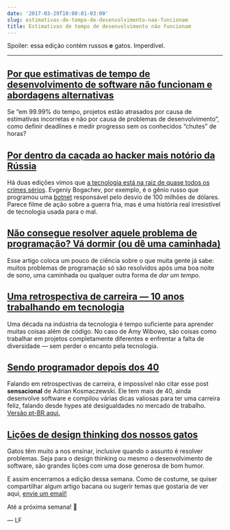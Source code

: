 ```yaml
---
date: '2017-03-29T10:00:01-03:00'
slug: estimativas-de-tempo-de-desenvolvimento-nao-funcionam
title: Estimativas de tempo de desenvolvimento não funcionam
---
```

Spoiler: essa edição contém russos **e** gatos. Imperdível.

* * *

## [Por que estimativas de tempo de desenvolvimento de software não funcionam e abordagens alternativas](http://www.innoarchitech.com/why-software-development-time-estimation-does-not-work-alternative-approaches/)

Se “em 99.99% do tempo, projetos estão atrasados por causa de estimativas incorretas e não por causa de problemas de desenvolvimento”, como definir deadlines e medir progresso sem os conhecidos “chutes” de horas?

## [Por dentro da caçada ao hacker mais notório da Rússia](https://www.wired.com/2017/03/russian-hacker-spy-botnet)

Há duas edições vimos que [a tecnologia está na raiz de quase todos os crimes sérios](https://alemdocodigo.com.br/issues/o-codigo-que-voce-escreve-pode-matar-pessoas-48467). Evgeniy Bogachev, por exemplo, é o gênio russo que programou uma [botnet](https://alemdocodigo.com.br/issues/botnet-das-coisas-46610) responsável pelo desvio de 100 milhões de dólares. Parece filme de ação sobre a guerra fria, mas é uma história real irresistível de tecnologia usada para o mal.

## [Não consegue resolver aquele problema de programação? Vá dormir (ou dê uma caminhada)](https://m.signalvnoise.com/cant-crack-that-programming-problem-go-to-sleep-or-take-a-walk-930c767e1119?gi=ddd061f6505d)

Esse artigo coloca um pouco de ciência sobre o que muita gente já sabe: muitos problemas de programação só são resolvidos após uma boa noite de sono, uma caminhada ou qualquer outra forma de _dar um tempo_.

## [Uma retrospectiva de carreira — 10 anos trabalhando em tecnologia](https://medium.com/@sailorhg/a-career-retrospective-10-years-working-in-tech-ea0bf2a29696)

Uma década na indústria da tecnologia é tempo suficiente para aprender muitas coisas além de código. No caso de Amy Wibowo, são coisas como trabalhar em projetos completamente diferentes e enfrentar a falta de diversidade — sem perder o encanto pela tecnologia.

## [Sendo programador depois dos 40](https://medium.freecodecamp.com/being-a-developer-after-40-3c5dd112210c?gi=454af5bd875a)

Falando em retrospectivas de carreira, é impossível não citar esse post **sensacional** de Adrian Kosmaczewski. Ele tem mais de 40, ainda desenvolve software e compilou várias dicas valiosas para ter uma carreira feliz, falando desde hypes até desigualdades no mercado de trabalho. [Versão pt-BR aqui.](https://lfbittencourt.com/sendo-desenvolvedor-depois-dos-40-db274feb9445)

## [Lições de design thinking dos nossos gatos](https://hackernoon.com/design-thinking-lessons-from-our-cats-9a43fd71457a?gi=5d5643bf9f57)

Gatos têm muito a nos ensinar, inclusive quando o assunto é resolver problemas. Seja para o design thinking ou mesmo o desenvolvimento de software, são grandes lições com uma dose generosa de bom humor.

E assim encerramos a edição dessa semana. Como de costume, se quiser compartilhar algum artigo bacana ou sugerir temas que gostaria de ver aqui, [envie um email!](/cdn-cgi/l/email-protection#e4858087a48882868d9090818a878b919690ca878b89db9791868e818790d9b79183819790c1a7d7c1a5d78bc1d6d48081c1d6d48596908d838bc2858994df919089bb87858994858d838ad9a588c1a7d7c1a5dd89c1d6d4808bc1d6d4a7c1a7d7c1a6d7808d838bc2858994df919089bb8981808d9189d98189858d88c2858994df919089bb978b91968781d9b681929181c1d6d48a819397888190908196)

Até a próxima semana! 🐾

— LF
